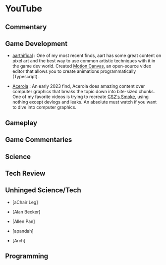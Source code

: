# YouTube

## Commentary 

## Game Development

- [aarthifical](https://www.youtube.com/@aarthificial/videos) : One of my most recent finds, aart has some great content on pixel art and the best way to use common artistic techniques with it in the game dev world. Created [Motion Canvas](https://github.com/motion-canvas/motion-canvas), an open-source video editor that allows you to create animations programmatically (Typescript).

- [Acerola](https://www.youtube.com/@Acerola_t/videos) : An early 2023 find, Acerola does amazing content over computer graphics that breaks the topic down into bite-sized chunks. One of my favorite videos is trying to recreate [CS2's Smoke](https://youtu.be/ryB8hT5TMSg), using nothing except devlogs and leaks. An absolute must watch if you want to dive into computer graphics.

## Gameplay

## Game Commentaries

## Science

## Tech Review

## Unhinged Science/Tech

- [aChair Leg]
  
- [Alan Becker]

- [Allen Pan]

- [apandah]

- [Arch]

## Programming